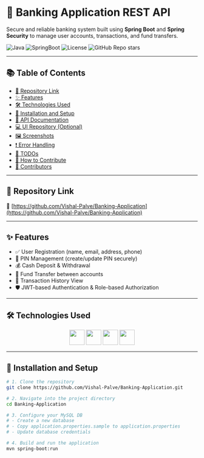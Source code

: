 # 🏦 Banking Application REST API

Secure and reliable banking system built using **Spring Boot** and **Spring Security** to manage user accounts, transactions, and fund transfers.

![Java](https://img.shields.io/badge/Java-17-blue.svg)
![SpringBoot](https://img.shields.io/badge/Spring%20Boot-3.0-green.svg)
![License](https://img.shields.io/github/license/Vishal-Palve/Banking-Application)
![GitHub Repo stars](https://img.shields.io/github/stars/Vishal-Palve/Banking-Application?style=social)

---

## 📚 Table of Contents

- [🔗 Repository Link](#-repository-link)
- [✨ Features](#-features)
- [🛠️ Technologies Used](#️-technologies-used)
- [🚀 Installation and Setup](#-installation-and-setup)
- [📘 API Documentation](#-api-documentation)
- [💻 UI Repository (Optional)](#-ui-repository-optional)
- [🖼️ Screenshots](#-screenshots)
- [❗ Error Handling](#-error-handling)
- [📝 TODOs](#-todos)
- [🤝 How to Contribute](#-how-to-contribute)
- [👥 Contributors](#-contributors)

---

## 🔗 Repository Link

🔧 [https://github.com/Vishal-Palve/Banking-Application](https://github.com/Vishal-Palve/Banking-Application)

---

## ✨ Features

- ✅ User Registration (name, email, address, phone)
- 🔐 PIN Management (create/update PIN securely)
- 💰 Cash Deposit & Withdrawal
- 🔄 Fund Transfer between accounts
- 📜 Transaction History View
- 🛡️ JWT-based Authentication & Role-based Authorization

---

## 🛠️ Technologies Used

<p align="center">
  <img src="https://github.com/abhi9720/BankingPortal-API/assets/68281476/31896d20-16d9-4fe1-a534-0490841de4b9" height="40"/>
  <img src="https://github.com/abhi9720/BankingPortal-API/assets/68281476/c09bc4ac-c0ca-4f7c-9c6e-8eb9818eb35b" height="40"/>
  <img src="https://github.com/abhi9720/BankingPortal-API/assets/68281476/78c75fff-e8a8-49c6-9897-34b08b2c9308" height="40"/>
  <img src="https://github.com/abhi9720/BankingPortal-API/assets/68281476/3647613e-1d6e-4bc4-98b6-2da5648659f9" height="40"/>
</p>

---

## 🚀 Installation and Setup

```bash
# 1. Clone the repository
git clone https://github.com/Vishal-Palve/Banking-Application.git

# 2. Navigate into the project directory
cd Banking-Application

# 3. Configure your MySQL DB
# - Create a new database
# - Copy application.properties.sample to application.properties
# - Update database credentials

# 4. Build and run the application
mvn spring-boot:run
